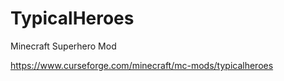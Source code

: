 # TypicalHeroes
Minecraft Superhero Mod

https://www.curseforge.com/minecraft/mc-mods/typicalheroes
